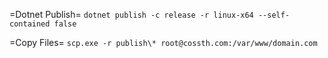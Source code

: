 =Dotnet Publish=
`dotnet publish -c release -r linux-x64 --self-contained false`

=Copy Files=
`scp.exe -r publish\* root@cossth.com:/var/www/domain.com`

